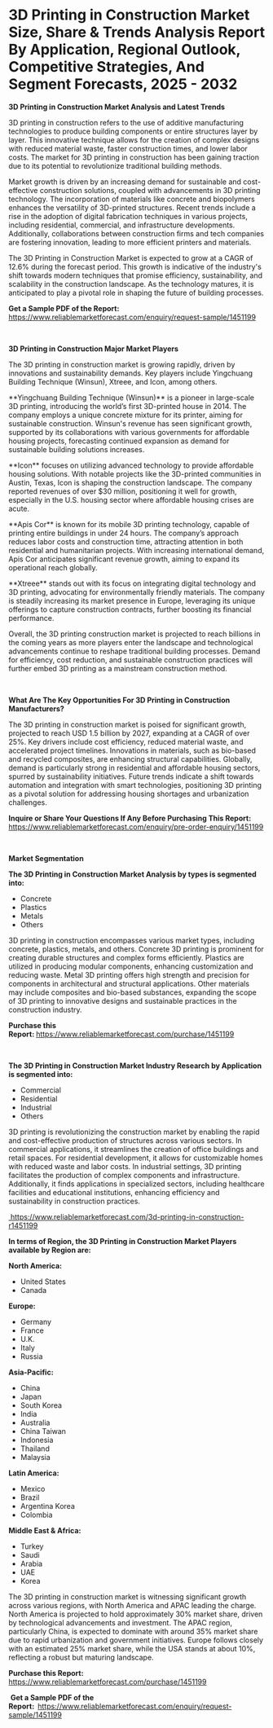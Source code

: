 <p><h1>3D Printing in Construction Market Size, Share & Trends Analysis Report By Application, Regional Outlook, Competitive Strategies, And Segment Forecasts, 2025 - 2032</h1></p><p><strong>3D Printing in Construction Market Analysis and Latest Trends</strong></p>
<p><p>3D printing in construction refers to the use of additive manufacturing technologies to produce building components or entire structures layer by layer. This innovative technique allows for the creation of complex designs with reduced material waste, faster construction times, and lower labor costs. The market for 3D printing in construction has been gaining traction due to its potential to revolutionize traditional building methods.</p><p>Market growth is driven by an increasing demand for sustainable and cost-effective construction solutions, coupled with advancements in 3D printing technology. The incorporation of materials like concrete and biopolymers enhances the versatility of 3D-printed structures. Recent trends include a rise in the adoption of digital fabrication techniques in various projects, including residential, commercial, and infrastructure developments. Additionally, collaborations between construction firms and tech companies are fostering innovation, leading to more efficient printers and materials.</p><p>The 3D Printing in Construction Market is expected to grow at a CAGR of 12.6% during the forecast period. This growth is indicative of the industry's shift towards modern techniques that promise efficiency, sustainability, and scalability in the construction landscape. As the technology matures, it is anticipated to play a pivotal role in shaping the future of building processes.</p></p>
<p><strong>Get a Sample PDF of the Report:&nbsp;</strong> <a href="https://www.reliablemarketforecast.com/enquiry/request-sample/1451199?utm_campaign=2947&utm_medium=2&utm_source=Github&utm_content=ia&utm_term=20042025&utm_id=3d-printing-in-construction">https://www.reliablemarketforecast.com/enquiry/request-sample/1451199</a></p>
<p>&nbsp;</p>
<p><strong>3D Printing in Construction Major Market Players</strong></p>
<p><p>The 3D printing in construction market is growing rapidly, driven by innovations and sustainability demands. Key players include Yingchuang Building Technique (Winsun), Xtreee, and Icon, among others.</p><p>**Yingchuang Building Technique (Winsun)** is a pioneer in large-scale 3D printing, introducing the world’s first 3D-printed house in 2014. The company employs a unique concrete mixture for its printer, aiming for sustainable construction. Winsun's revenue has seen significant growth, supported by its collaborations with various governments for affordable housing projects, forecasting continued expansion as demand for sustainable building solutions increases.</p><p>**Icon** focuses on utilizing advanced technology to provide affordable housing solutions. With notable projects like the 3D-printed communities in Austin, Texas, Icon is shaping the construction landscape. The company reported revenues of over $30 million, positioning it well for growth, especially in the U.S. housing sector where affordable housing crises are acute.</p><p>**Apis Cor** is known for its mobile 3D printing technology, capable of printing entire buildings in under 24 hours. The company’s approach reduces labor costs and construction time, attracting attention in both residential and humanitarian projects. With increasing international demand, Apis Cor anticipates significant revenue growth, aiming to expand its operational reach globally.</p><p>**Xtreee** stands out with its focus on integrating digital technology and 3D printing, advocating for environmentally friendly materials. The company is steadily increasing its market presence in Europe, leveraging its unique offerings to capture construction contracts, further boosting its financial performance.</p><p>Overall, the 3D printing construction market is projected to reach billions in the coming years as more players enter the landscape and technological advancements continue to reshape traditional building processes. Demand for efficiency, cost reduction, and sustainable construction practices will further embed 3D printing as a mainstream construction method.</p></p>
<p>&nbsp;</p>
<p><strong>What Are The Key Opportunities For 3D Printing in Construction Manufacturers?</strong></p>
<p><p>The 3D printing in construction market is poised for significant growth, projected to reach USD 1.5 billion by 2027, expanding at a CAGR of over 25%. Key drivers include cost efficiency, reduced material waste, and accelerated project timelines. Innovations in materials, such as bio-based and recycled composites, are enhancing structural capabilities. Globally, demand is particularly strong in residential and affordable housing sectors, spurred by sustainability initiatives. Future trends indicate a shift towards automation and integration with smart technologies, positioning 3D printing as a pivotal solution for addressing housing shortages and urbanization challenges.</p></p>
<p><strong>Inquire or Share Your Questions If Any Before Purchasing This Report:</strong> <a href="https://www.reliablemarketforecast.com/enquiry/pre-order-enquiry/1451199?utm_campaign=2947&utm_medium=2&utm_source=Github&utm_content=ia&utm_term=20042025&utm_id=3d-printing-in-construction">https://www.reliablemarketforecast.com/enquiry/pre-order-enquiry/1451199</a></p>
<p>&nbsp;</p>
<p><strong>Market Segmentation</strong></p>
<p><strong>The 3D Printing in Construction Market Analysis by types is segmented into:</strong></p>
<p><ul><li>Concrete</li><li>Plastics</li><li>Metals</li><li>Others</li></ul></p>
<p><p>3D printing in construction encompasses various market types, including concrete, plastics, metals, and others. Concrete 3D printing is prominent for creating durable structures and complex forms efficiently. Plastics are utilized in producing modular components, enhancing customization and reducing waste. Metal 3D printing offers high strength and precision for components in architectural and structural applications. Other materials may include composites and bio-based substances, expanding the scope of 3D printing to innovative designs and sustainable practices in the construction industry.</p></p>
<p><strong>Purchase this Report:&nbsp;</strong><a href="https://www.reliablemarketforecast.com/purchase/1451199?utm_campaign=2947&utm_medium=2&utm_source=Github&utm_content=ia&utm_term=20042025&utm_id=3d-printing-in-construction">https://www.reliablemarketforecast.com/purchase/1451199</a></p>
<p>&nbsp;</p>
<p><strong>The 3D Printing in Construction Market Industry Research by Application is segmented into:</strong></p>
<p><ul><li>Commercial</li><li>Residential</li><li>Industrial</li><li>Others</li></ul></p>
<p><p>3D printing is revolutionizing the construction market by enabling the rapid and cost-effective production of structures across various sectors. In commercial applications, it streamlines the creation of office buildings and retail spaces. For residential development, it allows for customizable homes with reduced waste and labor costs. In industrial settings, 3D printing facilitates the production of complex components and infrastructure. Additionally, it finds applications in specialized sectors, including healthcare facilities and educational institutions, enhancing efficiency and sustainability in construction practices.</p></p>
<p><a href="https://www.reliablemarketforecast.com/3d-printing-in-construction-r1451199?utm_campaign=2947&utm_medium=2&utm_source=Github&utm_content=ia&utm_term=20042025&utm_id=3d-printing-in-construction">&nbsp;https://www.reliablemarketforecast.com/3d-printing-in-construction-r1451199</a></p>
<p><strong>In terms of Region, the 3D Printing in Construction Market Players available by Region are:</strong></p>
<p>
    <p> <strong> North America: </strong>
        <ul>
            <li>United States</li>
            <li>Canada</li>
        </ul>
        </p> 
    <p> <strong> Europe: </strong>
        <ul>
            <li>Germany</li>
            <li>France</li>
            <li>U.K.</li>
            <li>Italy</li>
            <li>Russia</li>
        </ul>
        </p> 
    <p> <strong> Asia-Pacific: </strong>
        <ul>
            <li>China</li>
            <li>Japan</li>
            <li>South Korea</li>
            <li>India</li>
            <li>Australia</li>
            <li>China Taiwan</li>
            <li>Indonesia</li>
            <li>Thailand</li>
            <li>Malaysia</li>
        </ul>
        </p> 
    <p> <strong> Latin America: </strong>
        <ul>
            <li>Mexico</li>
            <li>Brazil</li>
            <li>Argentina Korea</li>
            <li>Colombia</li>
        </ul>
        </p> 
    <p> <strong> Middle East & Africa: </strong>
        <ul>
            <li>Turkey</li>
            <li>Saudi</li>
            <li>Arabia</li>
            <li>UAE</li>
            <li>Korea</li>
        </ul>
    </p>
    </p>
<p><p>The 3D printing in construction market is witnessing significant growth across various regions, with North America and APAC leading the charge. North America is projected to hold approximately 30% market share, driven by technological advancements and investment. The APAC region, particularly China, is expected to dominate with around 35% market share due to rapid urbanization and government initiatives. Europe follows closely with an estimated 25% market share, while the USA stands at about 10%, reflecting a robust but maturing landscape.</p></p>
<p><strong>Purchase this Report: </strong><a href="https://www.reliablemarketforecast.com/purchase/1451199?utm_campaign=2947&utm_medium=2&utm_source=Github&utm_content=ia&utm_term=20042025&utm_id=3d-printing-in-construction">https://www.reliablemarketforecast.com/purchase/1451199</a></p>
<p>&nbsp;<strong>Get a Sample PDF of the Report:&nbsp;&nbsp;</strong><a href="https://www.reliablemarketforecast.com/enquiry/request-sample/1451199?utm_campaign=2947&utm_medium=2&utm_source=Github&utm_content=ia&utm_term=20042025&utm_id=3d-printing-in-construction">https://www.reliablemarketforecast.com/enquiry/request-sample/1451199</a></p>
<p><strong></strong></p>
<p><p></p><p></p><p></p></p>